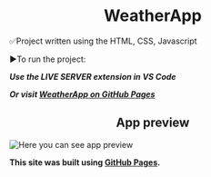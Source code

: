 <div align="center">
  <h1>WeatherApp</h1>
</div>

✅Project written using the HTML, CSS, Javascript

▶To run the project:

 ***Use the LIVE SERVER extension in VS Code***

 ***Or visit [WeatherApp on GitHub Pages](https://newgen2022.github.io/weather-app-1/)***

<div align="center">
  <h2>App preview</h2>
</div>

![Here you can see app preview]()

**This site was built using [GitHub Pages](https://pages.github.com/).**
